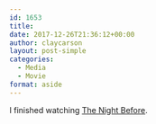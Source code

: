 ```yaml
---
id: 1653
title: 
date: 2017-12-26T21:36:12+00:00
author: claycarson
layout: post-simple
categories: 
  - Media
  - Movie
format: aside
---
```

I finished watching [The Night Before](http://imdb.com/title/tt3530002/?ref=m_nv_sr_1).